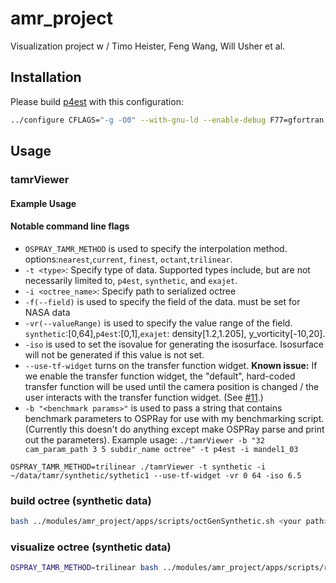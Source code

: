 # amr_project
Visualization project w / Timo Heister, Feng Wang, Will Usher et al.

## Installation
Please build [p4est](http://p4est.org/) with this configuration:
```bash
../configure CFLAGS="-g -O0" --with-gnu-ld --enable-debug F77=gfortran FC=gfortran --enable-mpi --enable-static=no --disable-memalign CPPFLAGS="-DSC_NOCOUNT_MALLOC -DSC_NOCOUNT_REFCOUNT -DSC_NOCOUNT_LOGINDENT"
```

## Usage
### tamrViewer 
#### Example Usage
#### Notable command line flags 
* `OSPRAY_TAMR_METHOD` is used to specify the interpolation method. options:`nearest`,`current`, `finest`, `octant`,`trilinear`.
* `-t <type>`: Specify type of data. Supported types include, but are not necessarily limited to, `p4est`, `synthetic`, and `exajet`.
* `-i <octree_name>`: Specify path to serialized octree  
* `-f(--field)` is used to specify the field of the data. must be set for NASA data
* `-vr(--valueRange)` is used to specify the value range of the field. `synthetic`:[0,64],`p4est`:[0,1],`exajet`: density[1.2,1.205], y_vorticity[-10,20].
* `-iso` is used to set the isovalue for generating the isosurface. Isosurface will not be generated if this value is not set.
* `--use-tf-widget` turns on the transfer function widget. **Known issue:** If we enable the transfer function widget, the "default", hard-coded transfer function will be used until the camera position is changed / the user interacts with the transfer function widget. (See [#11](https://github.com/n8xm/amr_project/issues/11).)
* `-b "<benchmark params>"` is used to pass a string that contains benchmark parameters to OSPRay for use with my benchmarking script. (Currently this doesn't do anything except make OSPRay parse and print out the parameters). Example usage: `./tamrViewer -b "32 cam_param_path 3 5 subdir_name octree" -t p4est -i mandel1_03`

```
OSPRAY_TAMR_METHOD=trilinear ./tamrViewer -t synthetic -i ~/data/tamr/synthetic/sythetic1 --use-tf-widget -vr 0 64 -iso 6.5
```

### build octree (synthetic data)
```bash
bash ../modules/amr_project/apps/scripts/octGenSynthetic.sh <your path>/sythetic
```

### visualize octree (synthetic data)
```bash
OSPRAY_TAMR_METHOD=trilinear bash ../modules/amr_project/apps/scripts/runTAMR.sh synthetic <your path>/synthetic -vr 0 64 -iso 6.5 --use-tf-widget
```

